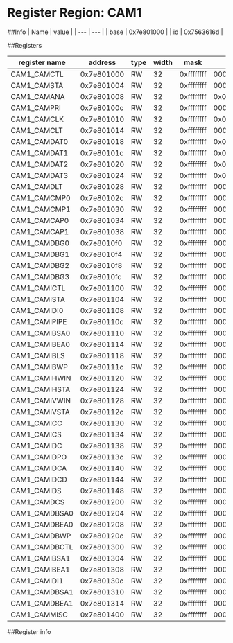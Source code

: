 # Register Region: CAM1


##Info
| Name | value |
| --- | --- |
| base | 0x7e801000 |
| id | 0x7563616d |

##Registers

| register name | address | type | width | mask | reset |
| --- | --- | --- | --- | --- | --- |
| CAM1_CAMCTL | 0x7e801000 | RW | 32 | 0xffffffff | 0000000000 |
| CAM1_CAMSTA | 0x7e801004 | RW | 32 | 0xffffffff | 0000000000 |
| CAM1_CAMANA | 0x7e801008 | RW | 32 | 0xffffffff | 0x00000777 |
| CAM1_CAMPRI | 0x7e80100c | RW | 32 | 0xffffffff | 0000000000 |
| CAM1_CAMCLK | 0x7e801010 | RW | 32 | 0xffffffff | 0x00000002 |
| CAM1_CAMCLT | 0x7e801014 | RW | 32 | 0xffffffff | 0000000000 |
| CAM1_CAMDAT0 | 0x7e801018 | RW | 32 | 0xffffffff | 0x00000002 |
| CAM1_CAMDAT1 | 0x7e80101c | RW | 32 | 0xffffffff | 0x00000002 |
| CAM1_CAMDAT2 | 0x7e801020 | RW | 32 | 0xffffffff | 0x00000002 |
| CAM1_CAMDAT3 | 0x7e801024 | RW | 32 | 0xffffffff | 0x00000002 |
| CAM1_CAMDLT | 0x7e801028 | RW | 32 | 0xffffffff | 0000000000 |
| CAM1_CAMCMP0 | 0x7e80102c | RW | 32 | 0xffffffff | 0000000000 |
| CAM1_CAMCMP1 | 0x7e801030 | RW | 32 | 0xffffffff | 0000000000 |
| CAM1_CAMCAP0 | 0x7e801034 | RW | 32 | 0xffffffff | 0000000000 |
| CAM1_CAMCAP1 | 0x7e801038 | RW | 32 | 0xffffffff | 0000000000 |
| CAM1_CAMDBG0 | 0x7e8010f0 | RW | 32 | 0xffffffff | 0000000000 |
| CAM1_CAMDBG1 | 0x7e8010f4 | RW | 32 | 0xffffffff | 0000000000 |
| CAM1_CAMDBG2 | 0x7e8010f8 | RW | 32 | 0xffffffff | 0000000000 |
| CAM1_CAMDBG3 | 0x7e8010fc | RW | 32 | 0xffffffff | 0000000000 |
| CAM1_CAMICTL | 0x7e801100 | RW | 32 | 0xffffffff | 0000000000 |
| CAM1_CAMISTA | 0x7e801104 | RW | 32 | 0xffffffff | 0000000000 |
| CAM1_CAMIDI0 | 0x7e801108 | RW | 32 | 0xffffffff | 0000000000 |
| CAM1_CAMIPIPE | 0x7e80110c | RW | 32 | 0xffffffff | 0000000000 |
| CAM1_CAMIBSA0 | 0x7e801110 | RW | 32 | 0xffffffff | 0000000000 |
| CAM1_CAMIBEA0 | 0x7e801114 | RW | 32 | 0xffffffff | 0000000000 |
| CAM1_CAMIBLS | 0x7e801118 | RW | 32 | 0xffffffff | 0000000000 |
| CAM1_CAMIBWP | 0x7e80111c | RW | 32 | 0xffffffff | 0000000000 |
| CAM1_CAMIHWIN | 0x7e801120 | RW | 32 | 0xffffffff | 0000000000 |
| CAM1_CAMIHSTA | 0x7e801124 | RW | 32 | 0xffffffff | 0000000000 |
| CAM1_CAMIVWIN | 0x7e801128 | RW | 32 | 0xffffffff | 0000000000 |
| CAM1_CAMIVSTA | 0x7e80112c | RW | 32 | 0xffffffff | 0000000000 |
| CAM1_CAMICC | 0x7e801130 | RW | 32 | 0xffffffff | 0000000000 |
| CAM1_CAMICS | 0x7e801134 | RW | 32 | 0xffffffff | 0000000000 |
| CAM1_CAMIDC | 0x7e801138 | RW | 32 | 0xffffffff | 0000000000 |
| CAM1_CAMIDPO | 0x7e80113c | RW | 32 | 0xffffffff | 0000000000 |
| CAM1_CAMIDCA | 0x7e801140 | RW | 32 | 0xffffffff | 0000000000 |
| CAM1_CAMIDCD | 0x7e801144 | RW | 32 | 0xffffffff | 0000000000 |
| CAM1_CAMIDS | 0x7e801148 | RW | 32 | 0xffffffff | 0000000000 |
| CAM1_CAMDCS | 0x7e801200 | RW | 32 | 0xffffffff | 0000000000 |
| CAM1_CAMDBSA0 | 0x7e801204 | RW | 32 | 0xffffffff | 0000000000 |
| CAM1_CAMDBEA0 | 0x7e801208 | RW | 32 | 0xffffffff | 0000000000 |
| CAM1_CAMDBWP | 0x7e80120c | RW | 32 | 0xffffffff | 0000000000 |
| CAM1_CAMDBCTL | 0x7e801300 | RW | 32 | 0xffffffff | 0000000000 |
| CAM1_CAMIBSA1 | 0x7e801304 | RW | 32 | 0xffffffff | 0000000000 |
| CAM1_CAMIBEA1 | 0x7e801308 | RW | 32 | 0xffffffff | 0000000000 |
| CAM1_CAMIDI1 | 0x7e80130c | RW | 32 | 0xffffffff | 0000000000 |
| CAM1_CAMDBSA1 | 0x7e801310 | RW | 32 | 0xffffffff | 0000000000 |
| CAM1_CAMDBEA1 | 0x7e801314 | RW | 32 | 0xffffffff | 0000000000 |
| CAM1_CAMMISC | 0x7e801400 | RW | 32 | 0xffffffff | 0000000000 |

##Register info

